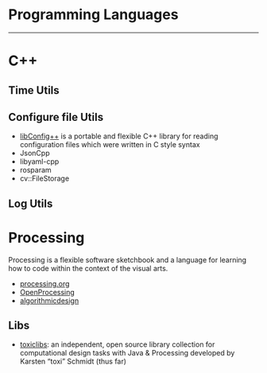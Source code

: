 # Programming Languages

-----

# C++

## Time Utils

## Configure file Utils

* [libConfig++](http://config-plus.sourceforge.net/) is a portable and flexible C++ library for reading configuration files which were written in C style syntax
* JsonCpp
* libyaml-cpp
* rosparam
* cv::FileStorage

## Log Utils

# Processing

Processing is a flexible software sketchbook and a language for learning how to code within the context of the visual arts.

* [processing.org](https://processing.org/)
* [OpenProcessing](https://www.openprocessing.org/)
* [algorithmicdesign](http://algorithmicdesign.net/)

## Libs

* [toxiclibs](http://toxiclibs.org/): an independent, open source library collection for computational design tasks with Java & Processing developed by Karsten “toxi” Schmidt (thus far)
